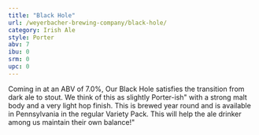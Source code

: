 ```yaml
---
title: "Black Hole"
url: /weyerbacher-brewing-company/black-hole/
category: Irish Ale
style: Porter
abv: 7
ibu: 0
srm: 0
upc: 0
---
```

Coming in at an ABV of 7.0%, Our Black Hole satisfies the transition from dark ale to stout. We think of this as slightly Porter-ish" with a strong malt body and a very light hop finish. This is brewed year round and is available in Pennsylvania in the regular Variety Pack.  This will help the ale drinker among us maintain their own balance!"
